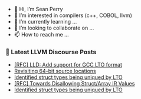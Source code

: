 - 👋 Hi, I’m Sean Perry
- 👀 I’m interested in compilers (c++, COBOL, llvm)
- 🌱 I’m currently learning ...
- 💞️ I’m looking to collaborate on ...
- 📫 How to reach me ...

<!---
s66perry/s66perry is a ✨ special ✨ repository because its `README.md` (this file) appears on your GitHub profile.
You can click the Preview link to take a look at your changes.
--->
### 📕 Latest LLVM Discourse Posts

<!-- DISCOURSE-LLVM:START -->
- [[RFC] LLD: Add support for GCC LTO format](https://discourse.llvm.org/t/rfc-lld-add-support-for-gcc-lto-format/87172#post_4)
- [Revisiting 64-bit source locations](https://discourse.llvm.org/t/revisiting-64-bit-source-locations/86556?page=2#post_31)
- [Identified struct types being uniqued by LTO](https://discourse.llvm.org/t/identified-struct-types-being-uniqued-by-lto/87180#post_2)
- [[RFC] Towards Disallowing Struct/Array IR Values](https://discourse.llvm.org/t/rfc-towards-disallowing-struct-array-ir-values/87154#post_10)
- [Identified struct types being uniqued by LTO](https://discourse.llvm.org/t/identified-struct-types-being-uniqued-by-lto/87180#post_1)
<!-- DISCOURSE-LLVM:END -->
